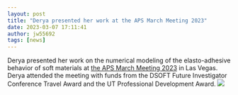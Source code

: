 ```yaml
---
layout: post
title: "Derya presented her work at the APS March Meeting 2023"
date: 2023-03-07 17:11:41
author: jw55692
tags: [news]
---
```


Derya presented her work on the numerical modeling of the elasto-adhesive
behavior of soft materials at [the APS March Meeting 2023](https://aps.org/)
in Las Vegas. Derya attended the meeting with funds from the DSOFT Future
Investigator Conference Travel Award and the UT Professional Development
Award.
![](https://sites.utexas.edu/berkin/files/2023/04/912A6D96-2066-452C-9E22-FEC50C86B5EB_1_105_c-300x225.jpeg)
